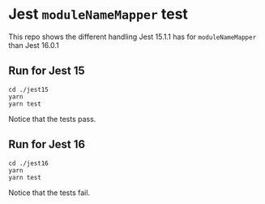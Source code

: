# Jest `moduleNameMapper` test

This repo shows the different handling Jest 15.1.1 has for `moduleNameMapper` than Jest 16.0.1

## Run for Jest 15

```
cd ./jest15
yarn
yarn test
```

Notice that the tests pass.

## Run for Jest 16

```
cd ./jest16
yarn
yarn test
```

Notice that the tests fail.
